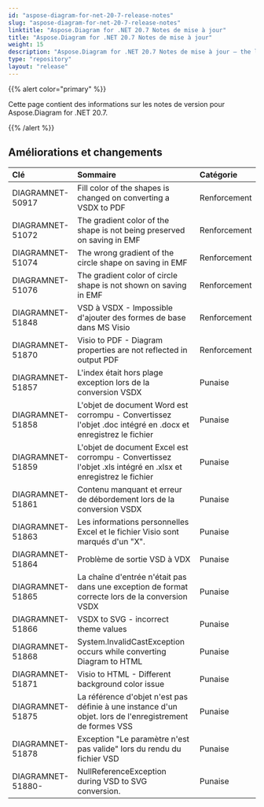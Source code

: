 ```yaml
---
id: "aspose-diagram-for-net-20-7-release-notes"
slug: "aspose-diagram-for-net-20-7-release-notes"
linktitle: "Aspose.Diagram for .NET 20.7 Notes de mise à jour"
title: "Aspose.Diagram for .NET 20.7 Notes de mise à jour"
weight: 15
description: "Aspose.Diagram for .NET 20.7 Notes de mise à jour – the latest updates and fixes."
type: "repository"
layout: "release"
---
```

{{% alert color="primary" %}} 

Cette page contient des informations sur les notes de version pour Aspose.Diagram for .NET 20.7.

{{% /alert %}} 
## **Améliorations et changements**

|**Clé**|**Sommaire**|**Catégorie**|
|:- |:- |:- |
|DIAGRAMNET-50917|Fill color of the shapes is changed on converting a VSDX to PDF|Renforcement|
|DIAGRAMNET-51072|The gradient color of the shape is not being preserved on saving in EMF|Renforcement|
|DIAGRAMNET-51074|The wrong gradient of the circle shape on saving in EMF|Renforcement|
|DIAGRAMNET-51076|The gradient color of circle shape is not shown on saving in EMF|Renforcement|
|DIAGRAMNET-51848|VSD à VSDX - Impossible d'ajouter des formes de base dans MS Visio|Renforcement|
|DIAGRAMNET-51870|Visio to PDF - Diagram properties are not reflected in output PDF|Renforcement|
|DIAGRAMNET-51857|L'index était hors plage exception lors de la conversion VSDX|Punaise|
|DIAGRAMNET-51858|L'objet de document Word est corrompu - Convertissez l'objet .doc intégré en .docx et enregistrez le fichier|Punaise|
|DIAGRAMNET-51859|L'objet de document Excel est corrompu - Convertissez l'objet .xls intégré en .xlsx et enregistrez le fichier|Punaise|
|DIAGRAMNET-51861|Contenu manquant et erreur de débordement lors de la conversion VSDX|Punaise|
|DIAGRAMNET-51863|Les informations personnelles Excel et le fichier Visio sont marqués d'un "X".|Punaise|
|DIAGRAMNET-51864|Problème de sortie VSD à VDX|Punaise|
|DIAGRAMNET-51865|La chaîne d'entrée n'était pas dans une exception de format correcte lors de la conversion VSDX|Punaise|
|DIAGRAMNET-51866|VSDX to SVG - incorrect theme values|Punaise|
|DIAGRAMNET-51868|System.InvalidCastException occurs while converting Diagram to HTML|Punaise|
|DIAGRAMNET-51871|Visio to HTML - Different background color issue|Punaise|
|DIAGRAMNET-51875|La référence d'objet n'est pas définie à une instance d'un objet. lors de l'enregistrement de formes VSS|Punaise|
|DIAGRAMNET-51878|Exception "Le paramètre n'est pas valide" lors du rendu du fichier VSD|Punaise|
|DIAGRAMNET-51880-|NullReferenceException during VSD to SVG conversion.|Punaise|

